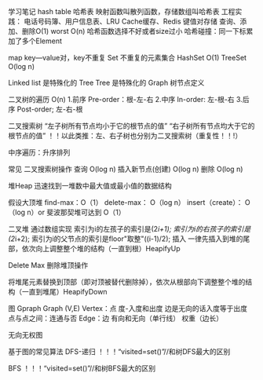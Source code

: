 学习笔记
hash table 哈希表
映射函数叫散列函数，存储数组叫哈希表
工程实践：
电话号码簿、用户信息表、LRU Cache缓存、Redis 键值对存储
查询、添加、删除O(1)   worst O(n)  哈希函数选择不好或者size过小
哈希碰撞：同一下标累加了多个Element


map key—value对，key不重复
Set 不重复的元素集合
HashSet O(1) 
TreeSet O(log n)



Linked list 是特殊化的 Tree
Tree 是特殊化的 Graph
树节点定义 

二叉树的遍历 O(n)
1.前序 Pre-order：根-左-右
2.中序 In-order: 左-根-右
3.后序 Post-order; 左-右-根

二叉搜索树 
“左子树所有节点均小于它的根节点的值”
“右子树所有节点均大于它的根节点的值”
！！以此类推：左、右子树也分别为二叉搜索树（重复性！！!）

中序遍历：升序排列



常见 二叉搜索树操作
查询  O(log n)
插入新节点(创建) O(log n)
删除 O(log n)

堆Heap
迅速找到一堆数中最大值或最小值的数据结构


假设大顶堆
find-max：O（1）
delete-max： O（log n）
insert（create）： O（log n）or 斐波那契堆可达到 O（1）


二叉堆
通过数组实现
索引为i的左孩子的索引是(2*i+1);
索引为i的右孩子的索引是(2*i+2);
索引为i的父节点的索引是floor"取整"((i-1)/2);
插入 
一律先插入到堆的尾部，依次向上调整整个堆的结构（一直到根）HeapifyUp

Delete Max 删除堆顶操作

将堆尾元素替换到顶部（即对顶被替代删除掉），依次从根部向下调整整个堆的结构（一直到堆尾）HeapifyDown

图 Gpraph
Graph (V,E)
Vertex：点
度-入度和出度 边是无向的话入度等于出度
点与点之间：连通与否
Edge：边
有向和无向（单行线）
权重（边长）

无向无权图


基于图的常见算法
DFS-递归
！！！“visited=set()”//和树DFS最大的区别

BFS
！！！“visited=set()”//和树BFS最大的区别
